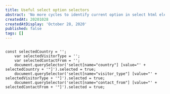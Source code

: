 ```yaml
---
title: Useful select option selectors
abstract: 'No more cycles to identify current option in select html element'
createdAt: 20201028
createdAtDisplay: 'October 28, 2020'
published: false
tags: []
---
```

<pre><code class="javascript">
const selectedCountry = '<?=$country?>';
	var selectedVisitorType = '<?=$visitor_type?>';
	var selectedContactFrom = '<?=$contact_from?>';
	document.querySelector('select[name="country"] [value="' + selectedCountry + '"]').selected = true;
	document.querySelector('select[name="visitor_type"] [value="' + selectedVisitorType + '"]').selected = true;
	document.querySelector('select[name="contact_from"] [value="' + selectedContactFrom + '"]').selected = true;

</code></pre>

